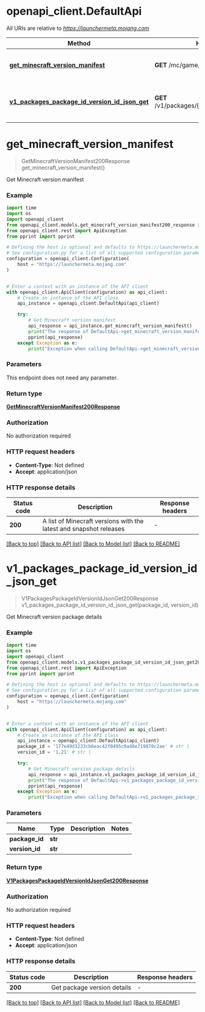 # openapi_client.DefaultApi

All URIs are relative to *https://launchermeta.mojang.com*

Method | HTTP request | Description
------------- | ------------- | -------------
[**get_minecraft_version_manifest**](DefaultApi.md#get_minecraft_version_manifest) | **GET** /mc/game/version_manifest.json | Get Minecraft version manifest
[**v1_packages_package_id_version_id_json_get**](DefaultApi.md#v1_packages_package_id_version_id_json_get) | **GET** /v1/packages/{packageId}/{versionId}.json | Get Minecraft version package details


# **get_minecraft_version_manifest**
> GetMinecraftVersionManifest200Response get_minecraft_version_manifest()

Get Minecraft version manifest

### Example

```python
import time
import os
import openapi_client
from openapi_client.models.get_minecraft_version_manifest200_response import GetMinecraftVersionManifest200Response
from openapi_client.rest import ApiException
from pprint import pprint

# Defining the host is optional and defaults to https://launchermeta.mojang.com
# See configuration.py for a list of all supported configuration parameters.
configuration = openapi_client.Configuration(
    host = "https://launchermeta.mojang.com"
)


# Enter a context with an instance of the API client
with openapi_client.ApiClient(configuration) as api_client:
    # Create an instance of the API class
    api_instance = openapi_client.DefaultApi(api_client)

    try:
        # Get Minecraft version manifest
        api_response = api_instance.get_minecraft_version_manifest()
        print("The response of DefaultApi->get_minecraft_version_manifest:\n")
        pprint(api_response)
    except Exception as e:
        print("Exception when calling DefaultApi->get_minecraft_version_manifest: %s\n" % e)
```



### Parameters
This endpoint does not need any parameter.

### Return type

[**GetMinecraftVersionManifest200Response**](GetMinecraftVersionManifest200Response.md)

### Authorization

No authorization required

### HTTP request headers

 - **Content-Type**: Not defined
 - **Accept**: application/json

### HTTP response details
| Status code | Description | Response headers |
|-------------|-------------|------------------|
**200** | A list of Minecraft versions with the latest and snapshot releases |  -  |

[[Back to top]](#) [[Back to API list]](../README.md#documentation-for-api-endpoints) [[Back to Model list]](../README.md#documentation-for-models) [[Back to README]](../README.md)

# **v1_packages_package_id_version_id_json_get**
> V1PackagesPackageIdVersionIdJsonGet200Response v1_packages_package_id_version_id_json_get(package_id, version_id)

Get Minecraft version package details

### Example

```python
import time
import os
import openapi_client
from openapi_client.models.v1_packages_package_id_version_id_json_get200_response import V1PackagesPackageIdVersionIdJsonGet200Response
from openapi_client.rest import ApiException
from pprint import pprint

# Defining the host is optional and defaults to https://launchermeta.mojang.com
# See configuration.py for a list of all supported configuration parameters.
configuration = openapi_client.Configuration(
    host = "https://launchermeta.mojang.com"
)


# Enter a context with an instance of the API client
with openapi_client.ApiClient(configuration) as api_client:
    # Create an instance of the API class
    api_instance = openapi_client.DefaultApi(api_client)
    package_id = '177e49d3233cb6eac42f0495c0a48e719870c2ae' # str | 
    version_id = '1.21' # str | 

    try:
        # Get Minecraft version package details
        api_response = api_instance.v1_packages_package_id_version_id_json_get(package_id, version_id)
        print("The response of DefaultApi->v1_packages_package_id_version_id_json_get:\n")
        pprint(api_response)
    except Exception as e:
        print("Exception when calling DefaultApi->v1_packages_package_id_version_id_json_get: %s\n" % e)
```



### Parameters

Name | Type | Description  | Notes
------------- | ------------- | ------------- | -------------
 **package_id** | **str**|  | 
 **version_id** | **str**|  | 

### Return type

[**V1PackagesPackageIdVersionIdJsonGet200Response**](V1PackagesPackageIdVersionIdJsonGet200Response.md)

### Authorization

No authorization required

### HTTP request headers

 - **Content-Type**: Not defined
 - **Accept**: application/json

### HTTP response details
| Status code | Description | Response headers |
|-------------|-------------|------------------|
**200** | Get package version details |  -  |

[[Back to top]](#) [[Back to API list]](../README.md#documentation-for-api-endpoints) [[Back to Model list]](../README.md#documentation-for-models) [[Back to README]](../README.md)

